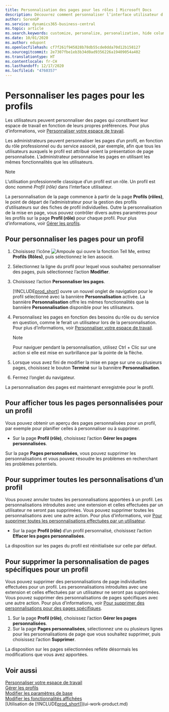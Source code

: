 ```yaml
---
title: Personnalisation des pages pour les rôles | Microsoft Docs
description: Découvrez comment personnaliser l’interface utilisateur d’un profil (rôle) de sorte que tous les utilisateurs de ce rôle voient un espace de travail personnalisé.
author: SorenGP
ms.service: dynamics365-business-central
ms.topic: article
ms.search.keywords: customize, personalize, personalization, hide columns, remove fields, move fields
ms.date: 10/01/2020
ms.author: edupont
ms.openlocfilehash: cf7f261f945828b78db55cde0dda70d12b158127
ms.sourcegitcommit: 2e7307fbe1eb3b34d0ad9356226a19409054a402
ms.translationtype: HT
ms.contentlocale: fr-CH
ms.lasthandoff: 12/17/2020
ms.locfileid: "4760357"
---
```

# <a name="customize-pages-for-profiles"></a>Personnaliser les pages pour les profils
Les utilisateurs peuvent personnaliser des pages qui constituent leur espace de travail en fonction de leurs propres préférences. Pour plus d’informations, voir [Personnaliser votre espace de travail](ui-personalization-user.md).

Les administrateurs peuvent personnaliser les pages d’un profil, en fonction du rôle professionnel ou du service associé, par exemple, afin que tous les utilisateurs auxquels le profil est attribué voient la présentation de page personnalisée. L’administrateur personnalise les pages en utilisant les mêmes fonctionnalités que les utilisateurs.

> [!NOTE]
> L’utilisation professionnelle classique d’un profil est un rôle. Un profil est donc nommé *Profil (rôle)* dans l’interface utilisateur.

La personnalisation de la page commence à partir de la page **Profils (rôles)**, le point de départ de l’administrateur pour la gestion des profils d’utilisateurs sur des fiches de profil individuelles. Outre la personnalisation de la mise en page, vous pouvez contrôler divers autres paramètres pour les profils sur la page **Profil (rôle)** pour chaque profil. Pour plus d’informations, voir [Gérer les profils](admin-users-profiles-roles.md).

## <a name="to-customize-pages-for-a-profile"></a>Pour personnaliser les pages pour un profil
1. Choisissez l’icône ![Ampoule qui ouvre la fonction Tell Me](media/ui-search/search_small.png "Dites-moi ce que vous voulez faire"), entrez **Profils (Rôles)**, puis sélectionnez le lien associé.
2. Sélectionnez la ligne du profil pour lequel vous souhaitez personnaliser des pages, puis sélectionnez l’action **Modifier**.
3. Choisissez l’action **Personnaliser les pages**.

    [!INCLUDE[prod_short](includes/prod_short.md)] ouvre un nouvel onglet de navigation pour le profil sélectionné avec la bannière **Personnalisation** activée. La bannière **Personnalisation** offre les mêmes fonctionnalités que la bannière **Personnalisation** disponible pour les utilisateurs.

4. Personnalisez les pages en fonction des besoins du rôle ou du service en question, comme le ferait un utilisateur lors de la personnalisation. Pour plus d’informations, voir [Personnaliser votre espace de travail](ui-personalization-user.md).

    > [!NOTE]
    > Pour naviguer pendant la personnalisation, utilisez Ctrl + Clic sur une action si elle est mise en surbrillance par la pointe de la flèche.

5. Lorsque vous avez fini de modifier la mise en page sur une ou plusieurs pages, choisissez le bouton **Terminé** sur la bannière **Personnalisation**.
6. Fermez l’onglet du navigateur.

La personnalisation des pages est maintenant enregistrée pour le profil.

## <a name="to-view-all-customized-pages-for-a-profile"></a>Pour afficher tous les pages personnalisées pour un profil

Vous pouvez obtenir un aperçu des pages personnalisées pour un profil, par exemple pour planifier celles à personnaliser ou à supprimer.

- Sur la page **Profil (rôle)**, choisissez l’action **Gérer les pages personnalisées**.

Sur la page **Pages personnalisées**, vous pouvez supprimer les personnalisations et vous pouvez résoudre les problèmes en recherchant les problèmes potentiels.  

## <a name="to-delete-all-customizations-for-a-profile"></a>Pour supprimer toutes les personnalisations d’un profil
Vous pouvez annuler toutes les personnalisations apportées à un profil. Les personnalisations introduites avec une extension et celles effectuées par un utilisateur ne seront pas supprimées. Vous pouvez supprimer toutes les personnalisations avec une autre action. Pour plus d’informations, voir [Pour supprimer toutes les personnalisations effectuées par un utilisateur](admin-users-profiles-roles.md#to-delete-all-personalizations-made-by-a-user).

- Sur la page **Profil (rôle)** d’un profil personnalisé, choisissez l’action **Effacer les pages personnalisées**.

La disposition sur les pages du profil est réinitialisée sur celle par défaut.  

## <a name="to-delete-customization-for-specific-pages-for-a-profile"></a>Pour supprimer la personnalisation de pages spécifiques pour un profil
Vous pouvez supprimer des personnalisations de page individuelles effectuées pour un profil. Les personnalisations introduites avec une extension et celles effectuées par un utilisateur ne seront pas supprimées. Vous pouvez supprimer des personnalisations de pages spécifiques avec une autre action. Pour plus d’informations, voir [Pour supprimer des personnalisations pour des pages spécifiques](admin-users-profiles-roles.md#to-delete-personalizations-for-specific-pages).

1. Sur la page **Profil (rôle)**, choisissez l’action **Gérer les pages personnalisées**.
2. Sur la page **Pages personnalisées**, sélectionnez une ou plusieurs lignes pour les personnalisations de page que vous souhaitez supprimer, puis choisissez l’action **Supprimer**.

La disposition sur les pages sélectionnées reflète désormais les modifications que vous avez apportées.

## <a name="see-also"></a>Voir aussi

[Personnaliser votre espace de travail](ui-personalization-user.md)  
[Gérer les profils](admin-users-profiles-roles.md)  
[Modifier les paramètres de base](ui-change-basic-settings.md)  
[Modifier les fonctionnalités affichées](ui-experiences.md)  
[Utilisation de [!INCLUDE[prod_short](includes/prod_short.md)]](ui-work-product.md)  
